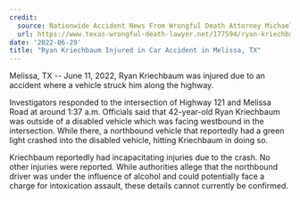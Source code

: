 ```yaml
---
credit:
  source: Nationwide Accident News From Wrongful Death Attorney Michael Grossman
  url: https://www.texas-wrongful-death-lawyer.net/177594/ryan-kriechbaum-car-accident-melissa-tx.htm
date: '2022-06-29'
title: "Ryan Kriechbaum Injured in Car Accident in Melissa, TX"
---
```

Melissa, TX -- June 11, 2022, Ryan Kriechbaum was injured due to an accident where a vehicle struck him along the highway.

Investigators responded to the intersection of Highway 121 and Melissa Road at around 1:37 a.m. Officials said that 42-year-old Ryan Kriechbaum was outside of a disabled vehicle which was facing westbound in the intersection. While there, a northbound vehicle that reportedly had a green light crashed into the disabled vehicle, hitting Kriechbaum in doing so.

Kriechbaum reportedly had incapacitating injuries due to the crash. No other injuries were reported. While authorities allege that the northbound driver was under the influence of alcohol and could potentially face a charge for intoxication assault, these details cannot currently be confirmed.
